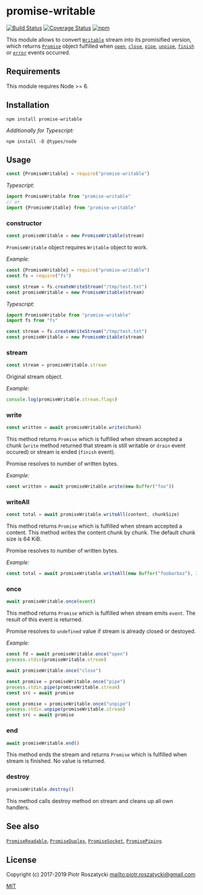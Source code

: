# promise-writable

<!-- markdownlint-disable MD013 -->

[![Build Status](https://secure.travis-ci.org/dex4er/js-promise-writable.svg)](http://travis-ci.org/dex4er/js-promise-writable) [![Coverage Status](https://coveralls.io/repos/github/dex4er/js-promise-writable/badge.svg)](https://coveralls.io/github/dex4er/js-promise-writable) [![npm](https://img.shields.io/npm/v/promise-writable.svg)](https://www.npmjs.com/package/promise-writable)

<!-- markdownlint-enable MD013 -->

This module allows to convert
[`Writable`](https://nodejs.org/api/stream.html#stream_class_stream_writable)
stream into its promisified version, which returns
[`Promise`](https://developer.mozilla.org/en-US/docs/Web/JavaScript/Reference/Global_Objects/Promise)
object fulfilled when [`open`](https://nodejs.org/api/fs.html#fs_event_open),
[`close`](https://nodejs.org/api/fs.html#fs_event_close),
[`pipe`](https://nodejs.org/api/stream.html#stream_event_pipe),
[`unpipe`](https://nodejs.org/api/stream.html#stream_event_unpipe),
[`finish`](https://nodejs.org/api/stream.html#stream_event_finish) or
[`error`](https://nodejs.org/api/stream.html#stream_event_error) events
occurred.

## Requirements

This module requires Node >= 6.

## Installation

```shell
npm install promise-writable
```

_Additionally for Typescript:_

```shell
npm install -D @types/node
```

## Usage

```js
const {PromiseWritable} = require("promise-writable")
```

_Typescript_:

```ts
import PromiseWritable from "promise-writable"
// or
import {PromiseWritable} from "promise-writable"
```

### constructor

```js
const promiseWritable = new PromiseWritable(stream)
```

`PromiseWritable` object requires `Writable` object to work.

_Example:_

```js
const {PromiseWritable} = require("promise-writable")
const fs = require("fs")

const stream = fs.createWriteStream("/tmp/test.txt")
const promiseWritable = new PromiseWritable(stream)
```

_Typescript:_

```ts
import PromiseWritable from "promise-writable"
import fs from "fs"

const stream = fs.createWriteStream("/tmp/test.txt")
const promiseWritable = new PromiseWritable(stream)
```

### stream

```js
const stream = promiseWritable.stream
```

Original stream object.

_Example:_

```js
console.log(promiseWritable.stream.flags)
```

### write

```js
const written = await promiseWritable.write(chunk)
```

This method returns `Promise` which is fulfilled when stream accepted a
chunk (`write` method returned that stream is still writable or `drain` event
occured) or stream is ended (`finish` event).

Promise resolves to number of written bytes.

_Example:_

```js
const written = await promiseWritable.write(new Buffer("foo"))
```

### writeAll

```js
const total = await promiseWritable.writeAll(content, chunkSize)
```

This method returns `Promise` which is fulfilled when stream accepted a
content. This method writes the content chunk by chunk. The default chunk size
is 64 KiB.

Promise resolves to number of written bytes.

_Example:_

```js
const total = await promiseWritable.writeAll(new Buffer("foobarbaz"), 3)
```

### once

```js
await promiseWritable.once(event)
```

This method returns `Promise` which is fulfilled when stream emits `event`. The
result of this event is returned.

Promise resolves to `undefined` value if stream is already closed or destoyed.

_Example:_

```js
const fd = await promiseWritable.once("open")
process.stdin(promiseWritable.stream)

await promiseWritable.once("close")

const promise = promiseWritable.once("pipe")
process.stdin.pipe(promiseWritable.stream)
const src = await promise

const promise = promiseWritable.once("unpipe")
process.stdin.unpipe(promiseWritable.stream)
const src = await promise
```

### end

```js
await promiseWritable.end()
```

This method ends the stream and returns `Promise` which is fulfilled when stream
is finished. No value is returned.

### destroy

```js
promiseWritable.destroy()
```

This method calls destroy method on stream and cleans up all own handlers.

## See also

[`PromiseReadable`](https://www.npmjs.com/package/promise-readable),
[`PromiseDuplex`](https://www.npmjs.com/package/promise-duplex),
[`PromiseSocket`](https://www.npmjs.com/package/promise-socket),
[`PromisePiping`](https://www.npmjs.com/package/promise-piping).

## License

Copyright (c) 2017-2019 Piotr Roszatycki <mailto:piotr.roszatycki@gmail.com>

[MIT](https://opensource.org/licenses/MIT)
